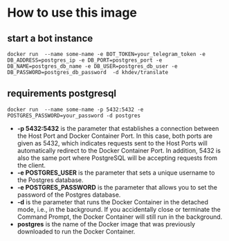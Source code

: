 # How to use this image

## start a bot instance

```
docker run  --name some-name -e BOT_TOKEN=your_telegram_token -e DB_ADDRESS=postgres_ip -e DB_PORT=postgres_port -e DB_NAME=postgres_db_name -e DB_USER=postgres_db_user -e DB_PASSWORD=postgres_db_password  -d khdev/translate
```




## requirements postgresql
```
docker run  --name some-name -p 5432:5432 -e POSTGRES_PASSWORD=your_password -d postgres 
```
* **-p 5432:5432** is the parameter that establishes a connection between the Host Port and Docker Container Port. In this case, both ports are given as 5432, which indicates requests sent to the Host Ports will automatically redirect to the Docker Container Port. In addition, 5432 is also the same port where PostgreSQL will be accepting requests from the client.
* **-e POSTGRES_USER** is the parameter that sets a unique username to the Postgres database.
* **-e POSTGRES_PASSWORD** is the parameter that allows you to set the password of the Postgres database.
* **-d** is the parameter that runs the Docker Container in the detached mode, i.e., in the background. If you accidentally close or terminate the Command Prompt, the Docker Container will still run in the background.
* **postgres** is the name of the Docker image that was previously downloaded to run the Docker Container.